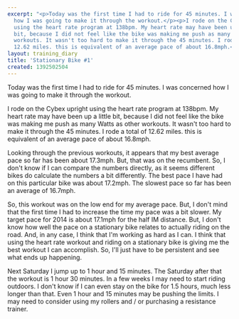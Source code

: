 ```yaml
---
excerpt: "<p>Today was the first time I had to ride for 45 minutes. I was concerned
  how I was going to make it through the workout.</p><p>I rode on the Cybex upright
  using the heart rate program at 138bpm. My heart rate may have been up a little
  bit, because I did not feel like the bike was making me push as many Watts as other
  workouts. It wasn't too hard to make it through the 45 minutes. I rode a total of
  12.62 miles. this is equivalent of an average pace of about 16.8mph.</p>"
layout: training_diary
title: 'Stationary Bike #1'
created: 1392502504
---
```

<p>Today was the first time I had to ride for 45 minutes. I was concerned how I was going to make it through the workout.</p><p>I rode on the Cybex upright using the heart rate program at 138bpm. My heart rate may have been up a little bit, because I did not feel like the bike was making me push as many Watts as other workouts. It wasn't too hard to make it through the 45 minutes. I rode a total of 12.62 miles. this is equivalent of an average pace of about 16.8mph.</p><p>Looking through the previous workouts, it appears that my best average pace so far has been about 17.3mph. But, that was on the recumbent. So, I don't know if I can compare the numbers directly, as it seems different bikes do calculate the numbers a bit differently. The best pace I have had on this particular bike was about 17.2mph. The slowest pace so far has been an average of 16.7mph.</p><p>So, this workout was on the low end for my average pace. But, I don't mind that the first time I had to increase the time my pace was a bit slower. My target pace for 2014 is about 17.1mph for the half IM distance. But, I don't know how well the pace on a stationary bike relates to actually riding on the road. And, in any case, I think that I'm working as hard as I can. I think that using the heart rate workout and riding on a stationary bike is giving me the best workout I can accomplish. So, I'll just have to be persistent and see what ends up happening.</p><p>Next Saturday I jump up to 1 hour and 15 minutes. The Saturday after that the workout is 1 hour 30 minutes. In a few weeks I may need to start riding outdoors. I don't know if I can even stay on the bike for 1.5 hours, much less longer than that. Even 1 hour and 15 minutes may be pushing the limits. I may need to consider using my rollers and / or purchasing a resistance trainer.</p>
